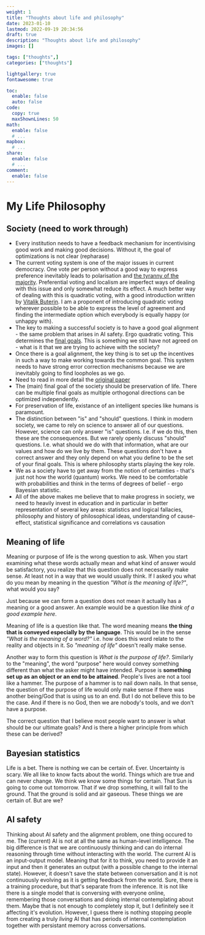 ```yaml
---
weight: 1
title: "Thoughts about life and philosophy"
date: 2023-01-10
lastmod: 2022-09-19 20:34:56
draft: true
description: "Thoughts about life and philosophy"
images: []

tags: ["thoughts",]
categories: ["thoughts"]

lightgallery: true
fontawesome: true

toc:
  enable: false
  auto: false
code:
  copy: true
  maxShownLines: 50
math:
  enable: false
  # ...
mapbox:
  # ...
share:
  enable: false
  # ...
comment:
  enable: false
---
```



# My Life Philosophy

## Society (need to work through)

* Every institution needs to have a feedback mechanism for incentivising good work and making good decisions. Without it, the goal of optimizations is not clear (repharase)
* The current voting system is one of the major issues in current democracy. One vote per person without a good way to express preference inevitably leads to polarisation and [the tyranny of the majority](https://en.wikipedia.org/wiki/Tyranny_of_the_majority#Concurrent_majority). Preferential voting and localism are imperfect ways of dealing with this issue and only somewhat reduce its effect. A much better way of dealing with this is quadratic voting, with a good introduction written by [Vitalik Buterin](https://vitalik.ca/general/2019/12/07/quadratic.html). I am a proponent of introducing quadratic voting wherever possible to be able to express the level of agreement and finding the intermediate option which everybody is equally happy (or unhappy with).
* The key to making a successful society is to have a good goal alignment - the same problem that arises in AI safety. Ergo quadratic voting. This determines the [final goals](https://en.wikipedia.org/wiki/Instrumental_convergence#Instrumental_and_final_goals). This is something we still have not agreed on - what is it that we are trying to achieve with the society?
* Once there is a goal alignment, the key thing is to set up the incentives in such a way to make working towards the common goal. This system needs to have strong error correction mechanisms because we are inevitably going to find loopholes as we go.
* Need to read in more detail the [original paper](https://papers.ssrn.com/sol3/papers.cfm?abstract_id=2003531)
* The (main) final goal of the society should be preservation of life. There can be multiple final goals as multiple orthogonal directions can be optimized independently.
* For preservation of life, existance of an intelligent species like humans is paramount.
* The distinction between "is" and "should" questions. I think in modern society, we came to rely on science to answer all of our questions. However, science can only answer "is" questions. I.e. if we do this, then these are the consequences. But we rarely openly discuss "should" questions. I.e. what should we do with that information, what are our values and how do we live by them. These questions don't have a correct answer and they only depend on what you define to be the set of your final goals. This is where philosophy starts playing the key role.
* We as a society have to get away from the notion of certainties - that's just not how the world (quantum) works. We need to be comfortable with probabilities and think in the terms of degrees of belief - ergo Bayesian statistic. 
* All of the above makes me believe that to make progress in society, we need to heavily invest in education and in particular in better representation of several key areas: statistics and logical fallacies, philosophy and history of philosophical ideas, understanding of cause-effect, statistical significance and correlations vs causation


## Meaning of life

Meaning or purpose of life is the wrong question to ask. When you start examining what these words actually mean and what kind of answer would be satisfactory, you realize that this question does not necessarily make sense. At least not in a way that we would usually think.
If I asked you what do you mean by meaning in the question *"What is the meaning of life?"*, what would you say? 

Just because we can form a question does not mean it actually has a meaning or a good answer. An example would be a question like *think of a good example here*.

Meaning of life is a question like that. The word meaning means **the thing that is conveyed especially by the language**. This would be in the sense *"What is the meaning of a word?"* i.e. how does this word relate to the reality and objects in it. So *"meaning of life"* doesn't really make sense.

Another way to form this question is *What is the purpose of life?*. Similarly to the "meaning", the word "purpose" here would convey something different than what the asker might have intended. Purpose is **something set up as an object or an end to be attained**.
People's lives are not a tool like a hammer. The purpose of a hammer is to nail down nails. In that sense, the question of the purpose of life would only make sense if there was another being/God that is using us to an end. But I do not believe this to be the case. And if there is no God, then we are nobody's tools, and we don't have a purpose.

The correct question that I believe most people want to answer is what should be our ultimate goals? And is there a higher principle from which these can be derived?

## Bayesian statistics

Life is a bet. There is nothing we can be certain of. Ever. Uncertainty is scary. We all like to know facts about the world. Things which are true and can never change. We think we know some things for certain. That Sun is going to come out tomorrow. That if we drop something, it will fall to the ground. That the ground is solid and air gaseous. 
These things we are certain of. But are we?


## AI safety

Thinking about AI safety and the alignment problem, one thing occured to me. The (current) AI is not at all the same as human-level intelligence. The big difference is that we are continuously thinking and can do internal reasoning through time without interacting with the world. The current AI is an input-output model. Meaning that for it to think, you need to provide it an input and then it generates an output (with a possible change to the internal state). However, it doesn't save the state between conversation and it is not continuously evolving as it is getting feedback from the world. Sure, there is a training procedure, but that's separate from the inference. It is not like there is a single model that is conversing with everyone online, remembering those conversations and doing internal contemplating about them. 
Maybe that is not enough to completely stop it, but I definitely see it affecting it's evolution. However, I guess there is nothing stopping people from creating a truly *living* AI that has periods of internal contemplation together with persistant memory across conversations.
